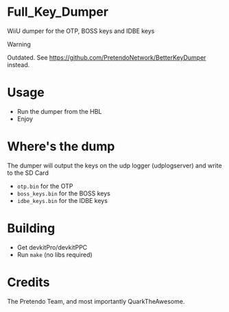 # Full_Key_Dumper
WiiU dumper for the OTP, BOSS keys and IDBE keys

> [!WARNING]  
> Outdated. See https://github.com/PretendoNetwork/BetterKeyDumper instead.

# Usage
- Run the dumper from the HBL
- Enjoy

# Where's the dump
The dumper will output the keys on the udp logger (udplogserver) and write to the SD Card

- ``otp.bin`` for the OTP
- ``boss_keys.bin`` for the BOSS keys
- ``idbe_keys.bin`` for the IDBE keys

# Building


- Get devkitPro/devkitPPC
- Run ``make`` (no libs required)

# Credits

The Pretendo Team, and most importantly QuarkTheAwesome.
